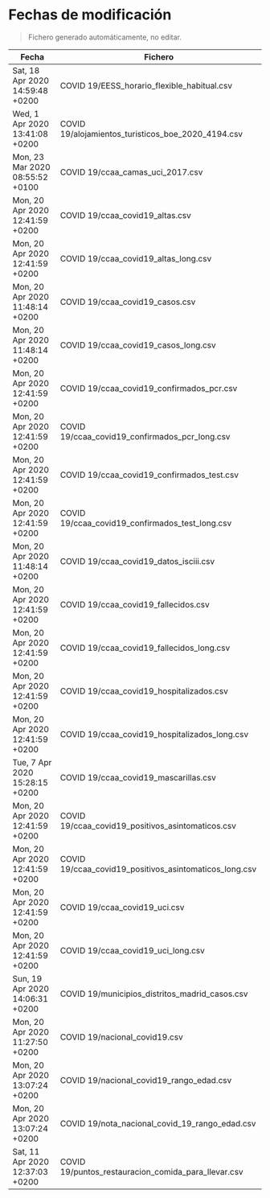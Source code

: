 # Fechas de modificación

> Fichero generado automáticamente, no editar.

| Fecha                           | Fichero                  |
|---------------------------------|--------------------------|
| Sat, 18 Apr 2020 14:59:48 +0200  | COVID 19/EESS_horario_flexible_habitual.csv |
| Wed, 1 Apr 2020 13:41:08 +0200  | COVID 19/alojamientos_turisticos_boe_2020_4194.csv |
| Mon, 23 Mar 2020 08:55:52 +0100  | COVID 19/ccaa_camas_uci_2017.csv |
| Mon, 20 Apr 2020 12:41:59 +0200  | COVID 19/ccaa_covid19_altas.csv |
| Mon, 20 Apr 2020 12:41:59 +0200  | COVID 19/ccaa_covid19_altas_long.csv |
| Mon, 20 Apr 2020 11:48:14 +0200  | COVID 19/ccaa_covid19_casos.csv |
| Mon, 20 Apr 2020 11:48:14 +0200  | COVID 19/ccaa_covid19_casos_long.csv |
| Mon, 20 Apr 2020 12:41:59 +0200  | COVID 19/ccaa_covid19_confirmados_pcr.csv |
| Mon, 20 Apr 2020 12:41:59 +0200  | COVID 19/ccaa_covid19_confirmados_pcr_long.csv |
| Mon, 20 Apr 2020 12:41:59 +0200  | COVID 19/ccaa_covid19_confirmados_test.csv |
| Mon, 20 Apr 2020 12:41:59 +0200  | COVID 19/ccaa_covid19_confirmados_test_long.csv |
| Mon, 20 Apr 2020 11:48:14 +0200  | COVID 19/ccaa_covid19_datos_isciii.csv |
| Mon, 20 Apr 2020 12:41:59 +0200  | COVID 19/ccaa_covid19_fallecidos.csv |
| Mon, 20 Apr 2020 12:41:59 +0200  | COVID 19/ccaa_covid19_fallecidos_long.csv |
| Mon, 20 Apr 2020 12:41:59 +0200  | COVID 19/ccaa_covid19_hospitalizados.csv |
| Mon, 20 Apr 2020 12:41:59 +0200  | COVID 19/ccaa_covid19_hospitalizados_long.csv |
| Tue, 7 Apr 2020 15:28:15 +0200  | COVID 19/ccaa_covid19_mascarillas.csv |
| Mon, 20 Apr 2020 12:41:59 +0200  | COVID 19/ccaa_covid19_positivos_asintomaticos.csv |
| Mon, 20 Apr 2020 12:41:59 +0200  | COVID 19/ccaa_covid19_positivos_asintomaticos_long.csv |
| Mon, 20 Apr 2020 12:41:59 +0200  | COVID 19/ccaa_covid19_uci.csv |
| Mon, 20 Apr 2020 12:41:59 +0200  | COVID 19/ccaa_covid19_uci_long.csv |
| Sun, 19 Apr 2020 14:06:31 +0200  | COVID 19/municipios_distritos_madrid_casos.csv |
| Mon, 20 Apr 2020 11:27:50 +0200  | COVID 19/nacional_covid19.csv |
| Mon, 20 Apr 2020 13:07:24 +0200  | COVID 19/nacional_covid19_rango_edad.csv |
| Mon, 20 Apr 2020 13:07:24 +0200  | COVID 19/nota_nacional_covid_19_rango_edad.csv |
| Sat, 11 Apr 2020 12:37:03 +0200  | COVID 19/puntos_restauracion_comida_para_llevar.csv |
